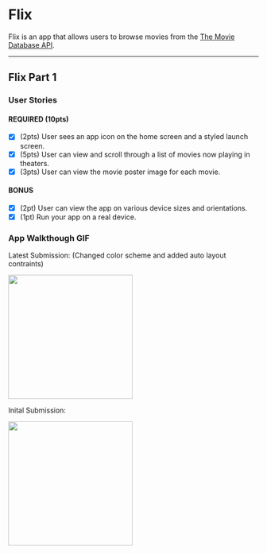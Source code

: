 # Flix

Flix is an app that allows users to browse movies from the [The Movie Database API](http://docs.themoviedb.apiary.io/#).

---

## Flix Part 1

### User Stories

#### REQUIRED (10pts)
- [X] (2pts) User sees an app icon on the home screen and a styled launch screen.
- [X] (5pts) User can view and scroll through a list of movies now playing in theaters.
- [X] (3pts) User can view the movie poster image for each movie.

#### BONUS
- [X] (2pt) User can view the app on various device sizes and orientations.
- [X] (1pt) Run your app on a real device.

### App Walkthough GIF
Latest Submission: (Changed color scheme and added auto layout contraints)

<img src="http://g.recordit.co/obPq1taKkU.gif" width=250><br>

Inital Submission:

<img src="http://g.recordit.co/LwNRf1SaLM.gif" width=250><br>
